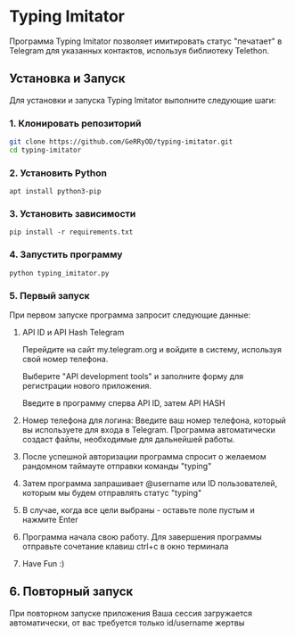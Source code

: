 # Typing Imitator

Программа Typing Imitator позволяет имитировать статус "печатает" в Telegram для указанных контактов, используя библиотеку Telethon.

## Установка и Запуск

Для установки и запуска Typing Imitator выполните следующие шаги:

### 1. Клонировать репозиторий

```bash
git clone https://github.com/GeRRyOD/typing-imitator.git
cd typing-imitator
```

### 2. Установить Python

```apt install python3-pip```

### 3. Установить зависимости
```
pip install -r requirements.txt
```

### 4. Запустить программу
```
python typing_imitator.py
```

### 5. Первый запуск
При первом запуске программа запросит следующие данные:
1. API ID и API Hash Telegram
   
   Перейдите на сайт my.telegram.org и войдите в систему, используя свой номер телефона.
   
   Выберите "API development tools" и заполните форму для регистрации нового приложения.
   
   Введите в программу сперва API ID, затем API HASH
   
3. Номер телефона для логина: Введите ваш номер телефона, который вы используете для входа в Telegram. Программа автоматически создаст файлы, необходимые для дальнейшей работы.
4. После успешной авторизации программа спросит о желаемом рандомном таймауте отправки команды "typing"
5. Затем программа запрашивает @username или ID пользователей, которым мы будем отправлять статус "typing"
6. В случае, когда все цели выбраны - оставьте поле пустым и нажмите Enter
7. Программа начала свою работу. Для завершения программы отправьте сочетание клавиш ctrl+c в окно терминала
8. Have Fun :)

## 6. Повторный запуск
При повторном запуске приложения Ваша сессия загружается автоматически, от вас требуется только id/username жертвы

